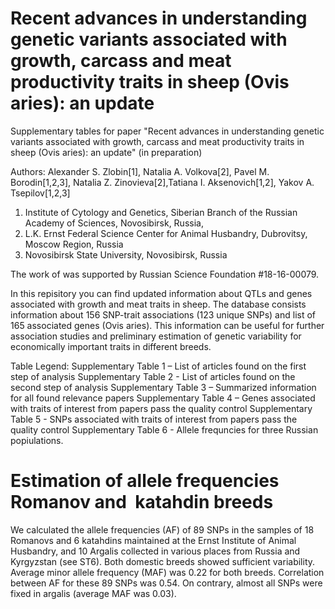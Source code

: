 # Recent advances in understanding genetic variants associated with growth, carcass and meat productivity traits in sheep (Ovis aries): an update

Supplementary tables for paper "Recent advances in understanding genetic variants associated with growth, carcass and meat productivity traits in sheep (Ovis aries): an update" (in preparation)

Authors:
Alexander S. Zlobin[1], Natalia A. Volkova[2], Pavel M. Borodin[1,2,3], Natalia Z. Zinovieva[2],Tatiana I. Aksenovich[1,2], Yakov A. Tsepilov[1,2,3]

1. Institute of Cytology and Genetics, Siberian Branch of the Russian Academy of Sciences, Novosibirsk, Russia, 
2. L.K. Ernst Federal Science Center for Animal Husbandry, Dubrovitsy, Moscow Region, Russia
3. Novosibirsk State University, Novosibirsk, Russia

The work of was supported by Russian Science Foundation #18-16-00079. 


In this repisitory you can find updated information about QTLs and genes associated with growth and meat traits in sheep. 
The database consists information about 156 SNP-trait associations (123 unique SNPs) and list of 165 associated genes (Ovis aries).
This information can be useful for further association studies and preliminary estimation of genetic variability for economically important traits in different breeds. 

Table Legend:
Supplementary Table 1 – List of articles found on the first step of analysis
Supplementary Table 2 - List of articles found on the second step of analysis
Supplementary Table 3 – Summarized information for all found relevance papers 
Supplementary Table 4 – Genes associated with traits of interest from papers pass the quality control
Supplementary Table 5 - SNPs associated with traits of interest from papers pass the quality control
Supplementary Table 6 - Allele frequncies for three Russian popiulations.

# Estimation of allele frequencies Romanov and  katahdin breeds 
We calculated the allele frequencies (AF) of 89 SNPs in the samples of 18 Romanovs and 6 katahdins maintained at the Ernst Institute of Animal Husbandry, and 10 Argalis collected in various places from Russia and Kyrgyzstan (see ST6). Both domestic breeds showed sufficient variability. Average minor allele frequency (MAF) was 0.22 for both breeds. Correlation between AF for these 89 SNPs was 0.54. On contrary, almost all SNPs were fixed in argalis (average MAF was 0.03).
